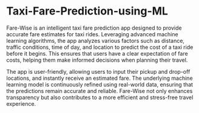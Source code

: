 # Taxi-Fare-Prediction-using-ML
Fare-Wise is an intelligent taxi fare prediction app designed to provide accurate fare estimates for taxi rides. Leveraging advanced machine learning algorithms, the app analyzes various factors such as distance, traffic conditions, time of day, and location to predict the cost of a taxi ride before it begins. This ensures that users have a clear expectation of fare costs, helping them make informed decisions when planning their travel.

The app is user-friendly, allowing users to input their pickup and drop-off locations, and instantly receive an estimated fare. The underlying machine learning model is continuously refined using real-world data, ensuring that the predictions remain accurate and reliable. Fare-Wise not only enhances transparency but also contributes to a more efficient and stress-free travel experience.
